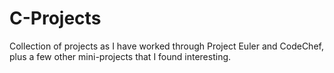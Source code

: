 # C-Projects

Collection of projects as I have worked through Project Euler and CodeChef, plus a few other mini-projects that I found interesting.

